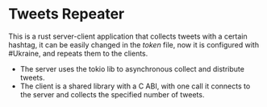 # Tweets Repeater

This is a rust server-client application that collects tweets with a certain hashtag, it can be easily changed in the *token* file, now it is configured with #Ukraine, and repeats them to the clients.
- The server uses the tokio lib to asynchronous collect and distribute tweets.
- The client is a shared library with a C ABI, with one call it connects to the server and collects the specified number of tweets.

